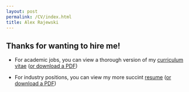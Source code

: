 ```yaml
---
layout: post
permalink: /CV/index.html
title: Alex Rajewski
---
```


## Thanks for wanting to hire me! 

- For academic jobs, you can view a thorough version of my [curriculum vitae](https://rawcdn.githack.com/rajewski/Resume/5416d52ee6d0ce6f5267477fc94b808a96c444ee/cv.html) ([or download a PDF](https://github.com/rajewski/Resume/raw/main/cv.pdf))

- For industry positions, you can view my more succint [resume](https://rawcdn.githack.com/rajewski/Resume/5416d52ee6d0ce6f5267477fc94b808a96c444ee/resume.html) ([or download a PDF](https://github.com/rajewski/Resume/raw/main/resume.pdf))







